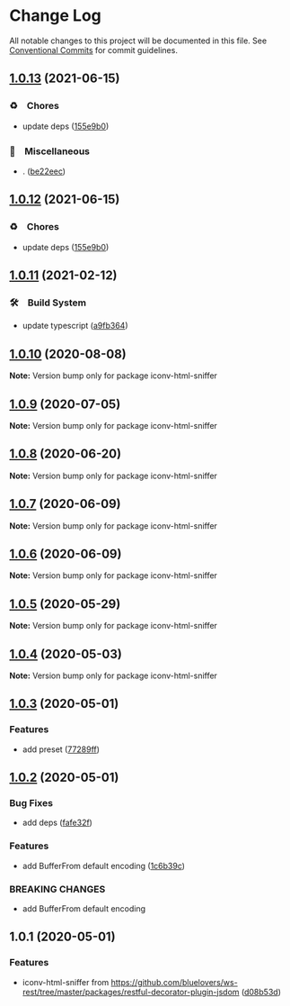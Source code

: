 # Change Log

All notable changes to this project will be documented in this file.
See [Conventional Commits](https://conventionalcommits.org) for commit guidelines.

## [1.0.13](https://github.com/bluelovers/ws-iconv/compare/iconv-html-sniffer@1.0.11...iconv-html-sniffer@1.0.13) (2021-06-15)


### ♻️　Chores

* update deps ([155e9b0](https://github.com/bluelovers/ws-iconv/commit/155e9b0a1aaf956c9d660dee61c59ef998b77131))


### 🔖　Miscellaneous

* . ([be22eec](https://github.com/bluelovers/ws-iconv/commit/be22eec8fe89b92477c48fe46b3e533408338ed3))





## [1.0.12](https://github.com/bluelovers/ws-iconv/compare/iconv-html-sniffer@1.0.11...iconv-html-sniffer@1.0.12) (2021-06-15)


### ♻️　Chores

* update deps ([155e9b0](https://github.com/bluelovers/ws-iconv/commit/155e9b0a1aaf956c9d660dee61c59ef998b77131))





## [1.0.11](https://github.com/bluelovers/ws-iconv/compare/iconv-html-sniffer@1.0.10...iconv-html-sniffer@1.0.11) (2021-02-12)


### 🛠　Build System

* update typescript ([a9fb364](https://github.com/bluelovers/ws-iconv/commit/a9fb3646f3686e851056c0c14b0689098cddb5c4))





## [1.0.10](https://github.com/bluelovers/ws-iconv/compare/iconv-html-sniffer@1.0.9...iconv-html-sniffer@1.0.10) (2020-08-08)

**Note:** Version bump only for package iconv-html-sniffer





## [1.0.9](https://github.com/bluelovers/ws-iconv/compare/iconv-html-sniffer@1.0.8...iconv-html-sniffer@1.0.9) (2020-07-05)

**Note:** Version bump only for package iconv-html-sniffer





## [1.0.8](https://github.com/bluelovers/ws-iconv/compare/iconv-html-sniffer@1.0.7...iconv-html-sniffer@1.0.8) (2020-06-20)

**Note:** Version bump only for package iconv-html-sniffer





## [1.0.7](https://github.com/bluelovers/ws-iconv/compare/iconv-html-sniffer@1.0.6...iconv-html-sniffer@1.0.7) (2020-06-09)

**Note:** Version bump only for package iconv-html-sniffer





## [1.0.6](https://github.com/bluelovers/ws-iconv/compare/iconv-html-sniffer@1.0.5...iconv-html-sniffer@1.0.6) (2020-06-09)

**Note:** Version bump only for package iconv-html-sniffer





## [1.0.5](https://github.com/bluelovers/ws-iconv/compare/iconv-html-sniffer@1.0.4...iconv-html-sniffer@1.0.5) (2020-05-29)

**Note:** Version bump only for package iconv-html-sniffer





## [1.0.4](https://github.com/bluelovers/ws-iconv/compare/iconv-html-sniffer@1.0.3...iconv-html-sniffer@1.0.4) (2020-05-03)

**Note:** Version bump only for package iconv-html-sniffer





## [1.0.3](https://github.com/bluelovers/ws-iconv/compare/iconv-html-sniffer@1.0.2...iconv-html-sniffer@1.0.3) (2020-05-01)


### Features

* add preset ([77289ff](https://github.com/bluelovers/ws-iconv/commit/77289ffef57619c91fa05b55a78755d893f620e4))





## [1.0.2](https://github.com/bluelovers/ws-iconv/compare/iconv-html-sniffer@1.0.1...iconv-html-sniffer@1.0.2) (2020-05-01)


### Bug Fixes

* add deps ([fafe32f](https://github.com/bluelovers/ws-iconv/commit/fafe32f0cccc3e8246de4deb4736194d8e86f580))


### Features

* add BufferFrom default encoding ([1c6b39c](https://github.com/bluelovers/ws-iconv/commit/1c6b39cfdd27e6161bac3cf75361e6fb21122ddb))


### BREAKING CHANGES

* add BufferFrom default encoding





## 1.0.1 (2020-05-01)


### Features

* iconv-html-sniffer from https://github.com/bluelovers/ws-rest/tree/master/packages/restful-decorator-plugin-jsdom ([d08b53d](https://github.com/bluelovers/ws-iconv/commit/d08b53da46a7602f1c4239cca63ff1f7c0568462))
